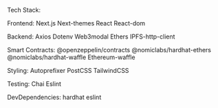 Tech Stack:

Frontend:
Next.js
Next-themes
React
React-dom

Backend:
Axios
Dotenv
Web3modal
Ethers
IPFS-http-client

Smart Contracts:
@openzeppelin/contracts
@nomiclabs/hardhat-ethers
@nomiclabs/hardhat-waffle
Ethereum-waffle

Styling:
Autoprefixer
PostCSS
TailwindCSS

Testing:
Chai
Eslint


DevDependencies:
hardhat
eslint

